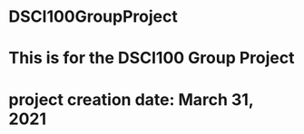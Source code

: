 # DSCI100GroupProject
# This is for the DSCI100 Group Project 
# project creation date: March 31, 2021
